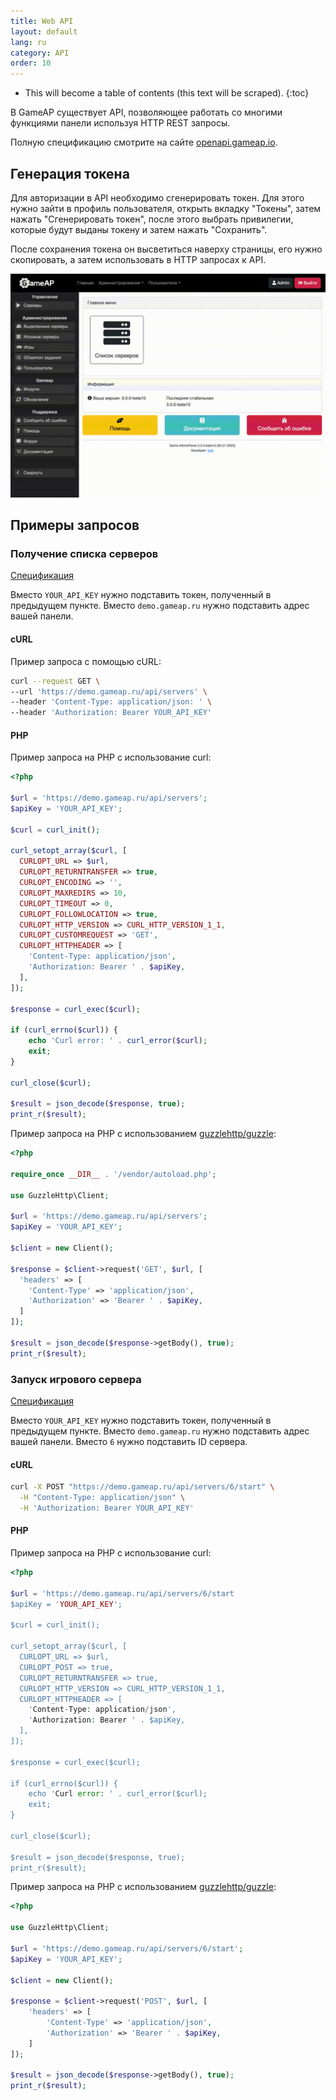 ```yaml
---
title: Web API
layout: default
lang: ru
category: API
order: 10
---
```


* This will become a table of contents (this text will be scraped).
{:toc}


В GameAP существует API, позволяющее работать со многими функциями панели 
используя HTTP REST запросы.

Полную спецификацию смотрите на сайте [openapi.gameap.io](https://openapi.gameap.io).

## Генерация токена

Для авторизации в API необходимо сгенерировать токен. Для этого нужно зайти в
профиль пользователя, открыть вкладку "Токены", затем нажать "Сгенерировать токен",
после этого выбрать привилегии, которые будут выданы токену и затем нажать "Сохранить".

После сохранения токена он высветиться наверху страницы, его нужно скопировать, а затем 
использовать в HTTP запросах к API.

![Генерация токена в GameAP](/images/ru/api/generate_token_ru.gif)

## Примеры запросов

### Получение списка серверов

[Спецификация](https://openapi.gameap.io/#tag/servers/paths/~1api~1servers/get)

Вместо `YOUR_API_KEY` нужно подставить токен, полученный в предыдущем пункте.
Вместо `demo.gameap.ru` нужно подставить адрес вашей панели.

#### cURL

Пример запроса с помощью cURL:

```bash
curl --request GET \
--url 'https://demo.gameap.ru/api/servers' \
--header 'Content-Type: application/json: ' \
--header 'Authorization: Bearer YOUR_API_KEY'
```

#### PHP

Пример запроса на PHP с использование curl:

```php
<?php

$url = 'https://demo.gameap.ru/api/servers';
$apiKey = 'YOUR_API_KEY';

$curl = curl_init();

curl_setopt_array($curl, [
  CURLOPT_URL => $url,
  CURLOPT_RETURNTRANSFER => true,
  CURLOPT_ENCODING => '',
  CURLOPT_MAXREDIRS => 10,
  CURLOPT_TIMEOUT => 0,
  CURLOPT_FOLLOWLOCATION => true,
  CURLOPT_HTTP_VERSION => CURL_HTTP_VERSION_1_1,
  CURLOPT_CUSTOMREQUEST => 'GET',
  CURLOPT_HTTPHEADER => [
    'Content-Type: application/json',
    'Authorization: Bearer ' . $apiKey,
  ],
]);

$response = curl_exec($curl);

if (curl_errno($curl)) {
    echo 'Curl error: ' . curl_error($curl);
    exit;
}

curl_close($curl);

$result = json_decode($response, true);
print_r($result);
```

Пример запроса на PHP с использованием [guzzlehttp/guzzle](https://github.com/guzzle/guzzle):

```php
<?php

require_once __DIR__ . '/vendor/autoload.php';

use GuzzleHttp\Client;

$url = 'https://demo.gameap.ru/api/servers';
$apiKey = 'YOUR_API_KEY';

$client = new Client();

$response = $client->request('GET', $url, [
  'headers' => [
    'Content-Type' => 'application/json',
    'Authorization' => 'Bearer ' . $apiKey,
  ]
]);

$result = json_decode($response->getBody(), true);
print_r($result);
```


### Запуск игрового сервера

[Спецификация](https://openapi.gameap.io/#tag/servers/paths/~1api~1servers~1%7Bserver%7D~1start/post)

Вместо `YOUR_API_KEY` нужно подставить токен, полученный в предыдущем пункте.
Вместо `demo.gameap.ru` нужно подставить адрес вашей панели.
Вместо `6` нужно подставить ID сервера.

#### cURL

```bash
curl -X POST "https://demo.gameap.ru/api/servers/6/start" \
  -H "Content-Type: application/json" \
  -H 'Authorization: Bearer YOUR_API_KEY'
```

#### PHP

Пример запроса на PHP с использование curl:

```php
<?php

$url = 'https://demo.gameap.ru/api/servers/6/start
$apiKey = 'YOUR_API_KEY';

$curl = curl_init();

curl_setopt_array($curl, [
  CURLOPT_URL => $url,
  CURLOPT_POST => true,
  CURLOPT_RETURNTRANSFER => true,
  CURLOPT_HTTP_VERSION => CURL_HTTP_VERSION_1_1,
  CURLOPT_HTTPHEADER => [
    'Content-Type: application/json',
    'Authorization: Bearer ' . $apiKey,
  ],
]);

$response = curl_exec($curl);

if (curl_errno($curl)) {
    echo 'Curl error: ' . curl_error($curl);
    exit;
}

curl_close($curl);

$result = json_decode($response, true);
print_r($result);
```

Пример запроса на PHP с использованием [guzzlehttp/guzzle](https://github.com/guzzle/guzzle):

```php
<?php

use GuzzleHttp\Client;

$url = 'https://demo.gameap.ru/api/servers/6/start';
$apiKey = 'YOUR_API_KEY';

$client = new Client();

$response = $client->request('POST', $url, [
    'headers' => [
        'Content-Type' => 'application/json',
        'Authorization' => 'Bearer ' . $apiKey,
    ]
]);

$result = json_decode($response->getBody(), true);
print_r($result);

```